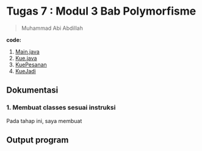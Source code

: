 # Tugas 7 : Modul 3 Bab Polymorfisme
> Muhammad Abi Abdillah

**code:**
1. [Main.java](./Main.java)
2. [Kue.java](./Kue.java)
3. [KuePesanan](./KuePesanan.java)
4. [KueJadi](./KueJadi.java)

## Dokumentasi
### 1. Membuat classes sesuai instruksi
Pada tahap ini, saya membuat


## Output program



